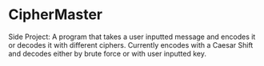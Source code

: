 # CipherMaster
Side Project: A program that takes a user inputted message and encodes it or decodes it with different ciphers. Currently encodes with a Caesar Shift and decodes either by brute force or with user inputted key.
